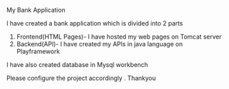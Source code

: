 My Bank Application

I have created a bank application which is divided into 2 parts 
1. Frontend(HTML Pages)- I have hosted my web pages on Tomcat server
2. Backend(API)- I have created my APIs in java language on Playframework 

I have also created database in Mysql workbench 

Please configure the project accordingly .
Thankyou
